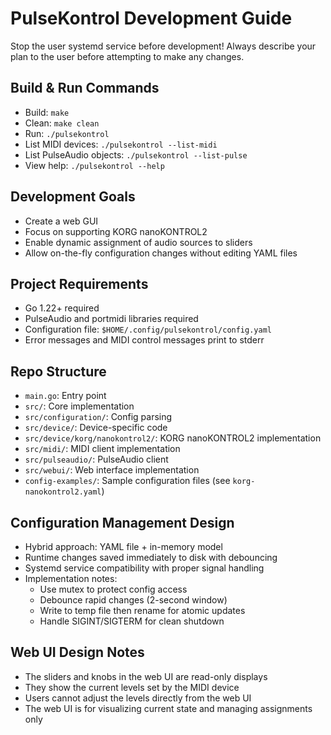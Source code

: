 # PulseKontrol Development Guide

Stop the user systemd service before development!
Always describe your plan to the user before attempting to make any changes.

## Build & Run Commands
- Build: `make`
- Clean: `make clean`
- Run: `./pulsekontrol`
- List MIDI devices: `./pulsekontrol --list-midi`
- List PulseAudio objects: `./pulsekontrol --list-pulse`
- View help: `./pulsekontrol --help`

## Development Goals
- Create a web GUI
- Focus on supporting KORG nanoKONTROL2
- Enable dynamic assignment of audio sources to sliders
- Allow on-the-fly configuration changes without editing YAML files

## Project Requirements
- Go 1.22+ required
- PulseAudio and portmidi libraries required
- Configuration file: `$HOME/.config/pulsekontrol/config.yaml`
- Error messages and MIDI control messages print to stderr

## Repo Structure
- `main.go`: Entry point
- `src/`: Core implementation
- `src/configuration/`: Config parsing
- `src/device/`: Device-specific code
- `src/device/korg/nanokontrol2/`: KORG nanoKONTROL2 implementation
- `src/midi/`: MIDI client implementation
- `src/pulseaudio/`: PulseAudio client
- `src/webui/`: Web interface implementation
- `config-examples/`: Sample configuration files (see `korg-nanokontrol2.yaml`)

## Configuration Management Design
- Hybrid approach: YAML file + in-memory model
- Runtime changes saved immediately to disk with debouncing
- Systemd service compatibility with proper signal handling
- Implementation notes:
  - Use mutex to protect config access
  - Debounce rapid changes (2-second window)
  - Write to temp file then rename for atomic updates
  - Handle SIGINT/SIGTERM for clean shutdown

## Web UI Design Notes
- The sliders and knobs in the web UI are read-only displays
- They show the current levels set by the MIDI device
- Users cannot adjust the levels directly from the web UI
- The web UI is for visualizing current state and managing assignments only
